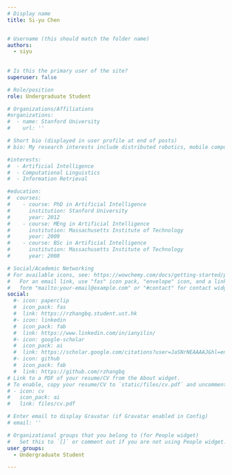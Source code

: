 ```yaml
---
# Display name
title: Si-yu Chen


# Username (this should match the folder name)
authors:
  - siyu
  
  
# Is this the primary user of the site?
superuser: false

# Role/position
role: Undergraduate Student

# Organizations/Affiliations
#organizations:
#  - name: Stanford University
#    url: ''

# Short bio (displayed in user profile at end of posts)
# bio: My research interests include distributed robotics, mobile computing and programmable matter.

#interests:
#  - Artificial Intelligence
#  - Computational Linguistics
#  - Information Retrieval

#education:
#  courses:
#    - course: PhD in Artificial Intelligence
#      institution: Stanford University
#      year: 2012
#    - course: MEng in Artificial Intelligence
#      institution: Massachusetts Institute of Technology
#      year: 2009
#    - course: BSc in Artificial Intelligence
#      institution: Massachusetts Institute of Technology
#      year: 2008

# Social/Academic Networking
# For available icons, see: https://wowchemy.com/docs/getting-started/page-builder/#icons
#   For an email link, use "fas" icon pack, "envelope" icon, and a link in the
#   form "mailto:your-email@example.com" or "#contact" for contact widget.
social:
  #- icon: paperclip
  #  icon_pack: fas
  #  link: https://rzhangbq.student.ust.hk
  #- icon: linkedin
  #  icon_pack: fab
  #  link: https://www.linkedin.com/in/ianyilin/
  #- icon: google-scholar
  #  icon_pack: ai
  #  link: https://scholar.google.com/citations?user=JaSNrNEAAAAJ&hl=en
  #- icon: github
  #  icon_pack: fab
  #  link: https://github.com/rzhangbq
# Link to a PDF of your resume/CV from the About widget.
# To enable, copy your resume/CV to `static/files/cv.pdf` and uncomment the lines below.
# - icon: cv
#   icon_pack: ai
#   link: files/cv.pdf

# Enter email to display Gravatar (if Gravatar enabled in Config)
# email: ''

# Organizational groups that you belong to (for People widget)
#   Set this to `[]` or comment out if you are not using People widget.
user_groups:
  - Undergraduate Student

---
```

